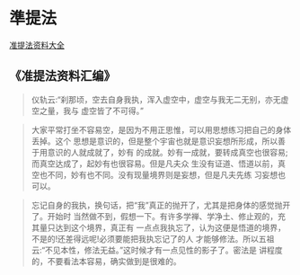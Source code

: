 # 準提法

[准提法资料大全](http://www.shixiu.net/zhunti/ziliao/)

## 《准提法资料汇编》

> 仪轨云:“刹那顷，空去自身我执，浑入虚空中，虚空与我无二无别，亦无虚空之量，我与 虚空皆了不可得。”

> 大家平常打坐不容易空，是因为不用正思惟，可以用思想练习把自己的身体丢掉。这个 思想是意识的，但是整个宇宙也就是意识妄想所形成，所以善于用意识的人就成就了，妙有 的成就。妙有一成就，要转成真空也很容易;而真空达成了，起妙有也很容易。但是凡夫众 生没有证道、悟道以前，真空也不同，妙有也不同。没有现量境界则是妄想，但是凡夫先练 习妄想也可以。

> 忘记自身的我执，换句话，把“我”真正的抛开了，尤其是把身体的感觉抛开了。开始时 当然做不到，假想一下。有许多学禅、学净土、修止观的，充其量只达到这个境界，真正有
> 一点点我执忘了，认为这便是悟道的境界，不是的!还差得远呢!必须要能把我执忘记了的人 才能够修法。所以五祖云:“不见本性，修法无益。”这时候才有一点见性的影子了。密法是 讲程度的，不要看法本容易，确实做到是很难的。
